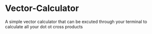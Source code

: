 # Vector-Calculator
A simple vector calculator that can be excuted through your terminal to calculate all your dot ot cross  products
